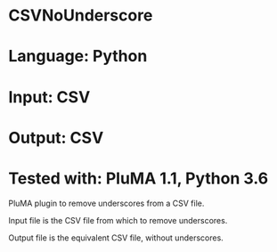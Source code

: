 # CSVNoUnderscore
# Language: Python
# Input: CSV 
# Output: CSV 
# Tested with: PluMA 1.1, Python 3.6

PluMA plugin to remove underscores from a CSV file.

Input file is the CSV file from which to remove underscores.

Output file is the equivalent CSV file, without underscores.
